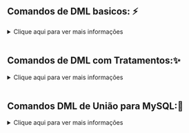 
## Comandos de DML basicos: ⚡️


<details>
  <summary>Clique aqui para ver mais informações</summary>
<p></p>

<br>
INSERT: Adiciona novos registros em uma tabela.<p></p>

```
INSERT INTO tabela_nome (coluna1, coluna2, coluna3) VALUES (valor1, valor2, valor3);
```
<p></p>
UPDATE: Atualiza os dados existentes em uma tabela.<p></p>

```
UPDATE tabela_nome SET coluna1 = novo_valor WHERE condicao;
```
<p></p>

DELETE: Exclui registros de uma tabela.<p></p>

```
DELETE FROM tabela_nome WHERE condicao;
```
<p></p>
SELECT: Busca dados de uma tabela.<p></p>

```
SELECT coluna1, coluna2 FROM tabela_nome WHERE condicao;
```
<p></p>
SELECT DISTINCT: Recupera dados únicos de uma tabela.<p></p>

```
SELECT DISTINCT coluna1 FROM tabela_nome;
```
<br>
</details>
<br>

## Comandos de DML com Tratamentos:✨
<details>
<summary>Clique aqui para ver mais informações</summary>
<br>
<p></p>
LIKE: Utilizado para buscar valores semelhantes em uma coluna. Por exemplo, para encontrar todos os registros com nomes
que começam com "Jo" a "%" serve para pegar tudo apos aquela informação:<p></p>
	
```
SELECT * FROM tabela WHERE nome LIKE 'Jo%';
```
<p></p>
IN: Utilizado para buscar valores específicos em uma coluna. Por exemplo, para encontrar todos os registros com idades
entre 20 e 30:<p></p>
	
```
SELECT * FROM tabela WHERE idade IN (20, 21, 22, 23, 24, 25, 26, 27, 28, 29, 30);
```
<p></p>
NOT IN: Utilizado para excluir valores específicos em uma coluna. Por exemplo, para encontrar todos os registros com
idades que não estão entre 20 e 30:<p></p>
	
```
SELECT * FROM tabela WHERE idade NOT IN (20, 21, 22, 23, 24, 25, 26, 27, 28, 29, 30);
```
<p></p>
	
## REGEX
	
<p></p>
REGEXP: Utilizado para buscar valores que correspondem a uma expressão regular específica. Por exemplo, para encontrar
todos os registros com e-mails que terminam com "gmail.com":<p></p>
	
```
SELECT * FROM tabela WHERE email REGEXP 'gmail\.com$';
```
NOT REGEXP: Utilizado para excluir valores que correspondem a uma expressão regular específica. Por exemplo, para
encontrar todos os registros com e-mails que não terminam com "gmail.com":<p></p>
	
```
SELECT * FROM tabela WHERE email NOT REGEXP 'gmail\.com$';
```
<p></p>
RLIKE: É uma forma alternativa para utilizar o operador REGEXP.<p></p>
	
```
SELECT * FROM tabela WHERE email RLIKE 'gmail\.com$';
```
<p></p>
	
```	
SELECT * FROM tabela WHERE campo REGEXP '^[A-Z]{2}[0-9]{4}[A-Z]{2}$';
```
Esse comando irá selecionar todas as linhas da tabela onde o valor do campo corresponde à expressão regular especificada. A expressão regular usada nesse exemplo é "^[A-Z]{2}[0-9]{4}[A-Z]{2}$", que significa:

"^" indica o início da string
"[A-Z]{2}" significa que há duas letras maiúsculas consecutivas
"[0-9]{4}" significa que há quatro números consecutivos
"[A-Z]{2}" significa que há duas letras maiúsculas consecutivas
"$" indica o final da string
Essa expressão regular corresponde a uma string que começa e termina com duas letras maiúsculas e contém quatro números consecutivos no meio, como "AB1234CD".
<p></p>
Outro exemplo:<p></p>
	
```
SELECT * FROM tabela WHERE campo REGEXP '^([a-zA-Z0-9._%+-]+)@([a-zA-Z0-9.-]+\.[a-zA-Z]{2,})$';
```
Esse comando irá selecionar todas as linhas da tabela onde o valor do campo corresponde à expressão regular especificada. A expressão regular usada nesse exemplo é "^([a-zA-Z0-9._%+-]+)@([a-zA-Z0-9.-]+.[a-zA-Z]{2,})$", que é uma expressão regular para validação de email.

## STRING
<p></p>
Concatenação de strings: Para concatenar strings, podemos usar o operador "CONCAT()". Por exemplo, para concatenar o
nome e sobrenome de uma pessoa em uma única coluna:
<p></p>
	
```
SELECT CONCAT(nome, ' ', sobrenome) as 'Nome Completo' FROM tabela;
SELECT CONCAT('R$', preco) as 'Preço em Reais' FROM tabela;
```
<p></p>	
Aqui está um exemplo de como usar a função "REPLACE()" para substituir uma string em uma consulta My:<p></p>
	
```
SELECT REPLACE(nome, 'J', 'K') as 'Nome Alterado' FROM tabela;
```
<p></p>	
A função REPLACE(nome, 'J', 'K') irá buscar a coluna nome e substituir todas as ocorrências da letra "J" por "K" e
retornará o resultado na coluna "Nome Alterado".<p></p>
	
```
UPDATE tabela SET email = REPLACE(email, '@gmail.com', '@hotmail.com');
```
<p></p>	
Esse comando irá buscar todos os valores na coluna email e substituir todas as ocorrências de '@gmail.com' por
'@hotmail.com' e essas alterações serão salvas na tabela.
<p></p>




## Funções Matematicas
<p></p>
Adição de números: Para adicionar números, podemos usar o operador "+". Por exemplo, para somar o salário de todos os
funcionários:<p></p>
	
```
SELECT SUM(salario) as 'Total Salário' FROM tabela;
```
<p></p>	
Subtração de números: Para subtrair números, podemos usar o operador "-". Por exemplo, para calcular a diferença entre
as vendas de dois meses:<p></p>
	
```	
SELECT (SELECT SUM(vendas) FROM tabela WHERE mes = 'jan') - (SELECT SUM(vendas) FROM tabela WHERE mes = 'dez') as
'Diferença de Vendas';
```
<p></p>	
Multiplicação de números: Para multiplicar números, podemos usar o operador "*". Por exemplo, para calcular o preço
total de uma compra:<p></p>
	
```
SELECT quantidade * preco as 'Total' FROM tabela;
```
<p></p>	
Divisão de números: Para dividir números, podemos usar o operador "/". Por exemplo, para calcular a média de vendas por
mês:<p></p>
	
```
SELECT SUM(vendas) / COUNT(DISTINCT mes) as 'Média de Vendas' FROM tabela;
```
<p></p>
Aqui está um exemplo de como combinar operações matemáticas de soma, divisão e subtração em uma única conta em uma
consulta My:<p></p>
	
```
SELECT (SUM(vendas) - SUM(devolucoes)) / COUNT(DISTINCT mes) as 'Média de Lucro' FROM tabela;
```
<p></p>	
Esse comando irá calcular a média de lucro por mês, subtraindo as devoluções das vendas e dividindo o resultado pelo
número de meses distintos.
<p></p>
	
```
SELECT (SUM(quantidade) * preco) - (SUM(quantidade) * preco * desconto/100) as 'Total com Desconto' FROM tabela;
```
	
Esse comando irá calcular o total com desconto, multiplicando a quantidade pelo preco e subtraindo o valor do desconto.
	

## Outros

SUBQUERY: Utiliza uma consulta dentro de outra consulta.<p></p>
	
```
SELECT coluna1
FROM tabela1
WHERE coluna2 IN ( SELECT coluna2 FROM tabela2 WHERE condicao);
```

GROUP BY: Agrupa resultados por uma ou mais colunas.
<p></p>
	
```
SELECT coluna1, SUM(coluna2) 
FROM tabela
GROUP BY coluna1;
```

HAVING: Utilizado com o GROUP BY para filtrar resultados agrupados.<p></p>
	
```
SELECT coluna1, SUM(coluna2)
FROM tabela
GROUP BY coluna1 
HAVING SUM(coluna2) > valor;
```

LIMIT: Limita o número de resultados retornados.
<p></p>
	
```
SELECT coluna1, coluna2
FROM tabela
LIMIT 10;
```	
	
<br>
</details>
<br>


## Comandos DML de União para MySQL:📌
<details>
<summary>Clique aqui para ver mais informações</summary>

<br></br>
JOIN: Recupera dados de várias tabelas relacionadas.<p></p>
	
```
SELECT
tabela1.coluna1, tabela2.coluna2
FROM tabela1 
JOIN tabela2 ON
tabela1.coluna_relacionada = tabela2.coluna_relacionada
WHERE condicao;
```

UNION: Combina resultados de várias consultas SELECT.<p></p>
	
```
SELECT coluna1
FROM tabela1
WHERE condicao
UNION
SELECT coluna2
FROM tabela2
WHERE condicao;
```

INNER JOIN: Recupera dados de várias tabelas relacionadas e retorna somente os registros que possuem correspondência
entre as tabelas relacionadas.
<p></p>
	
```
SELECT tabela1.coluna1, tabela2.coluna2
FROM tabela1
INNER JOIN tabela2 ON
tabela1.coluna_relacionada = tabela2.coluna_relacionada
WHERE condicao;
```

OUTER JOIN: Retorna os dados de ambas as tabelas, incluindo os registros que não possuem correspondência entre as
tabelas relacionadas.<p></p>
	
```
SELECT tabela1.coluna1, tabela2.coluna2
FROM tabela1
LEFT OUTER JOIN tabela2 ON
tabela1.coluna_relacionada = tabela2.coluna_relacionada
WHERE condicao;
```


Exemplos de consultas DML mais complexas:


JOIN com subquery: Utiliza uma subquery para selecionar dados de uma tabela relacionada antes de juntá-los à tabela
principal.<p></p>
	
```
SELECT tabela1.coluna1, tabela2.coluna2 
FROM tabela1
JOIN (SELECT coluna2, coluna3 FROM tabela2 WHERE condicao) AS tabela2 ON tabela1.coluna_relacionada = tabela2.coluna_relacionada
WHERE condicao;
```

UNION com ordenação: Combina resultados de várias consultas SELECT e os ordena de acordo com uma coluna específica.<p></p>
	
```
SELECT a.coluna1, a.coluna2, a.coluna3
FROM tabela1 a
WHERE a.coluna3 = 'valor1'
UNION
SELECT b.coluna1, b.coluna2, b.coluna3
FROM table2 b
WHERE b.column4 = 'valor2'
ORDER BY coluna1 ASC;
```

Subquery com JOIN: Utiliza uma subquery para selecionar dados de uma tabela e juntá-los à tabela principal através de um
JOIN.
<p></p>
	
```
SELECT tabela1.coluna1, tabela2.coluna2
FROM tabela1
JOIN (SELECT coluna2, coluna3 FROM tabela2 WHERE condicao) AS tabela2 ON tabela1.coluna_relacionada = tabela2.coluna_relacionada
WHERE tabela1.coluna1 IN (SELECT coluna4 FROM tabela3 WHERE condicao);
```


GROUP BY com HAVING: Agrupa resultados por uma ou mais colunas e utiliza o HAVING para filtrar resultados agrupados.
<p></p>
	
```
SELECT coluna1, SUM(coluna2), AVG(coluna3) 
FROM tabela
GROUP BY coluna1
HAVING SUM(coluna2) > valor AND AVG(coluna3) < outro_valor; 
```

EXISTS: Verifica se existem valores correspondentes em uma subquery. 
<p></p>
	
```
SELECT coluna1, coluna2 
FROM tabela1 
WHERE EXISTS (SELECT 1 FROM tabela2 WHERE tabela1.coluna_relacionada=tabela2.coluna_relacionada AND condicao);
```

NOT EXISTS: Verifica se não existem valores correspondentes em uma subquery. 
<p></p>
	
```
SELECT coluna1, coluna2 
FROM tabela1
WHERE NOT EXISTS (SELECT 1 FROM tabela2 WHERE tabela1.coluna_relacionada=tabela2.coluna_relacionada AND condicao); 
```
INNER JOIN com ON e USING: Utiliza duas condições de junção, uma com ON e outra com USING, para recuperar dados de várias tabelas relacionadas. 
<p></p>
	
```
SELECT tabela1.coluna1, tabela2.coluna2 
FROM tabela1 a
INNER JOIN tabela2 b ON a.coluna1 = b.coluna2
WHERE a.coluna3 = 'valor';
```
Observação estes exemplos de join podem ser utilizando não somente em SELECT mas tambem em UPDATE,DELETE ao utilizar deve-se tomar muito cuidado pois pode dar
perda de dados importantes.

<br>
</details>
<br>
